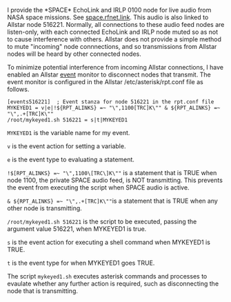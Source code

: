 I provide the \*SPACE\* EchoLink and IRLP 0100 node for live audio from NASA space missions. See [space.rfnet.link](http://space.rfnet.link/). This audio is also linked to Allstar node 516221. Normally, all connections to these audio feed nodes are listen-only, with each connected EchoLink and IRLP node muted so as not to cause interference with others.  Allstar does not provide a simple method to mute "incoming" node connnections, and so transmissions from Allstar nodes will be heard by other connected nodes.

To minimize potential interference from incoming Allstar connections, I have enabled an Allstar [event](https://wiki.allstarlink.org/wiki/Event_Management) monitor to disconnect nodes that transmit. The event monitor is configured in the Allstar /etc/asterisk/rpt.conf file as follows.

```
[events516221]  ; Event stanza for node 516221 in the rpt.conf file
MYKEYED1 = v|e|!${RPT_ALINKS} =~ "\",1100[TRC]K\"" & ${RPT_ALINKS} =~ "\",.+[TRC]K\""
/root/mykeyed1.sh 516221 = s|t|MYKEYED1
```

`MYKEYED1` is the variable name for my event.  

`v` is the event action for setting a variable.

`e` is the event type to evaluating a statement.

`!$[RPT_ALINKS} =~ "\",1100\[TRC\]K\""` is a statement that is TRUE when node 1100, the private SPACE audio feed, is NOT transmitting. This prevents the event from executing the script when SPACE audio is active.

`& ${RPT_ALINKS} =~ "\",.+[TRC]K\""`is a statement that is TRUE when any other node is transmitting.

`/root/mykeyed1.sh 516221` is the script to be executed, passing the argument value 516221, when MYKEYED1 is true.

`s` is the event action for executing a shell command when MYKEYED1 is TRUE.

`t` is the event type for when MYKEYED1 goes TRUE.

The script `mykeyed1.sh` executes asterisk commands and processes to evaulate whether any further action is required, such as disconnecting the node that is transmitting. 
